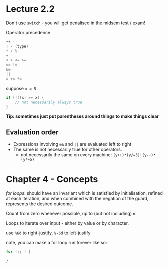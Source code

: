 # Lecture 2.2

Don't use `switch` - you will get penalised in the midsem test / exam!


Operator precedence:

```c
++ --
! - (type)
* / %
+ -
< > <= >=
== !=
&&
||
= += *=
```

suppose `x = 5`
```c
if (!(!x) == x) {
    // not necessarily always true
}
```



**Tip: sometimes just put parentheses around things to make things clear**

## Evaluation order

- Expressions involving `&&` and `||` are evaluated left to right
- The same is not necessarily true for other operators.
   - not necessarily the same on every machine: `(y++)*(y/=3)+(y--)*(y*=5)`

# Chapter 4 - Concepts

*for loops*: should have an invariant which is satisfied by initialisation, refined at each iteration, and when combined with the negation of the guard, represents the desired outcome.

Count from zero whenever possible, up to (but not including) `n`.

Loops to iterate over input - either by value or by character.

use `%6d` to right-justify, `%-6d` to left-justify


note, you can make a for loop run forever like so:

```c
for (;; ) {

}
```
